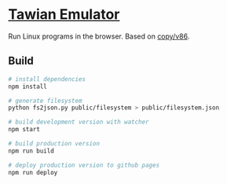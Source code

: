# [Tawian Emulator](https://somnonetz.github.io/tawian-emulator/)

Run Linux programs in the browser. Based on [copy/v86](https://github.com/copy/v86).


## Build

```sh
# install dependencies
npm install

# generate filesystem
python fs2json.py public/filesystem > public/filesystem.json

# build development version with watcher
npm start

# build production version
npm run build

# deploy production version to github pages
npm run deploy
```

